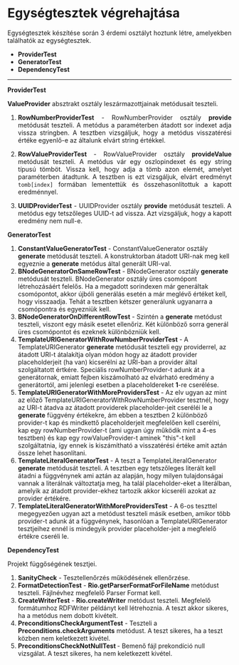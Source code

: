 # Egységtesztek végrehajtása

Egységtesztek készítése során 3 érdemi osztályt hoztunk létre, amelyekben találhatók az egységtesztek.

- **ProviderTest** 
- **GeneratorTest**
- **DependencyTest**

<hr>

**ProviderTest**

<b>ValueProvider</b> absztrakt osztály leszármazottjainak metódusait teszteli.

1. <b>RowNumberProviderTest</b> - RowNumberProvider  osztály <b>provide</b> metódusát teszteli. A metódus a paraméterben átadott sor indexet adja vissza stringben. A tesztben vizsgáljuk, hogy a metódus visszatérési értéke egyenlő-e az általunk elvárt string értékkel.

2. <b>RowValueProviderTest</b> - RowValueProvider osztály <b>provideValue</b> metódusát teszteli. A metódus vár egy oszlopindexet és egy string típusú tömböt. Vissza kell, hogy adja a tömb azon elemét, amelyet paraméterben átadtunk. A tesztben is ezt vizsgáljuk, elvárt eredményt <code>tomb[index]</code> formában lementettük és összehasonlítottuk a kapott eredménnyel.

3. <b>UUIDProviderTest</b> - UUIDProvider osztály <b>provide</b> metódusát teszteli. A metódus egy tetszőleges UUID-t ad vissza. Azt vizsgáljuk, hogy a kapott eredmény nem null-e.




**GeneratorTest**

1. <b>ConstantValueGeneratorTest</b> - ConstantValueGenerator osztály <b>generate</b> metódusát teszteli. A konstruktorban átadott URI-nak meg kell egyeznie a <b>generate</b> metódus által generált URI-val.
2. <b>BNodeGeneratorOnSameRowTest</b> - BNodeGenerator osztály <b>generate</b> metódusát teszteli. BNodeGenerator osztály üres csomópont létrehozásáért felelős. Ha a megadott sorindexen már generáltak csomópontot, akkor újbóli generálás esetén a már meglévő értéket kell, hogy visszaadja. Tehát a tesztben kétszer generálunk ugyanarra a csomópontra és egyezniük kell.
3. <b>BNodeGeneratorOnDifferentRowTest</b> - Szintén a <b>generate</b> metódust teszteli, viszont egy másik esetet ellenőriz. Két különböző sorra generál üres csomópontot és ezeknek különbözniük kell.
4. <b>TemplateURIGeneratorWithRowNumberProviderTest</b> - A TemplateURIGenerator <b>generate</b> metódusát teszteli egy providerrel, az átadott URI-t átalakítja olyan módon hogy az átadott provider placeholderjeit (ha van) kicserélni az URI-ban a provider által szolgáltatott értkére. Speciális rowNumberProvider-t adunk át a generátornak, emiatt fejben kiszámolható az elvárható eredmény a generátortól, ami jelenlegi esetben a placeholdereket <b>1</b>-re cserélése.
5. <b>TemplateURIGeneratorWithMoreProvidersTest</b> - Az elv ugyan az mint az előző TemplateURIGeneratorWithRowNumberProvider tesztnél, hogy az URI-t átadva az átadott providerek placeholder-jeit cseréléi le a <b>generate</b> függvény értékekre, ám ebben a tesztben 2 különböző provider-t kap és mindkettő placeholderjeit megfelelően kell cserélni, kap egy rowNumberProvider-t (ami ugyan úgy működik mint a 4-es tesztben) és kap egy rowValueProvider-t aminek "this"-t kell szolgáltatnia, így ennek is kiszámítható a visszatérési értéke amit aztán össze lehet hasonlítani.
6. <b>TemplateLiteralGeneratorTest</b> - A teszt a TemplateLiteralGenerator <b>generate</b> metódusát teszteli. A tesztben egy tetszőleges literált kell átadni a függvénynek ami aztán az alapján, hogy milyen tulajdonságai vannak a literálnak változtatja meg, ha talál placeholder-eket a literálban, amelyik az átadott provider-ekhez tartozik akkor kicseréli azokat az provider értékére. 
7. <b>TemplateLiteralGeneratorWithMoreProvidersTest</b> - A 6-os teszttel megegyezően ugyan azt a metódust teszteli másik esetben, amikor több provider-t adunk át a függvénynek, hasonlóan a TemplateURIGenerator tesztjeihez ennél is mindegyik provider placeholder-jeit a megfelelő értékre cseréli le.

**DependencyTest**

Projekt függőségének tesztjei.

1. <b>SanityCheck</b> - Tesztellenőrzés működésének ellenőrzése.
2. <b>FormatDetectionTest</b> - <b>Rio.getParserFormatForFileName</b> metódust teszteli. Fájlnévhez megfelelő Parser Format kell.
3. <b>CreateWriterTest</b> - <b>Rio.createWriter</b> metódust teszteli. Megfelelő formátumhoz RDFWriter példányt kell létrehoznia. A teszt akkor sikeres, ha a metódus nem dobott kivételt.
4. <b> PreconditionsCheckArgumentTest</b> - Teszteli a 
<b>Preconditions.checkArguments</b> metódust. A teszt sikeres, ha a teszt közben nem keletkezett kivétel.
5. <b> PreconditionsCheckNotNullTest </b> - Bemenő fájl prekondíció null vizsgálat. A teszt sikeres, ha nem keletkezett kivétel.



<style>
    p {
    text-align: justify;
    text-justify: inter-word;
    }
</style>

